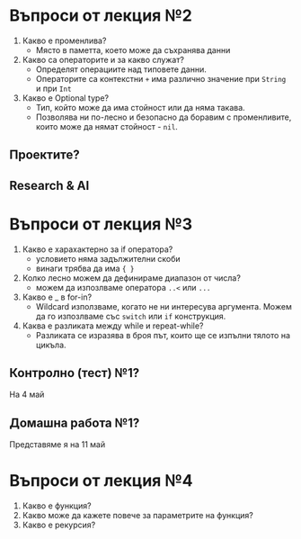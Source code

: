 # Въпроси от лекция №2 

1. Какво е променлива?
	* Място в паметта, което може да съхранява данни	
2. Какво са операторите и за какво служат? 
	* Определят операциите над типовете данни.
	* Операторите са контекстни ```+``` има различно значение при ```String``` и при ```Int```
3. Какво е Optional type?
	* Тип, който може да има стойност или да няма такава.
	* Позволява ни по-лесно и безопасно да боравим с променливите, които може да нямат стойност - ```nil```.

## Проектите?

## Research & AI

# Въпроси от лекция №3 

1. Какво е харахактерно за if оператора?
	* условието няма задължителни скоби 
	* винаги трябва да има ```{ }```
2. Колко лесно можем да дефинираме диапазон от числа?
	* можем да изпозлваме оператора ```..<``` или ```...```  
3. Какво е _ в for-in?
	* Wildcard използваме, когато не ни интересува аргумента. Можем да го изпозлваме със ```switch``` или ```if``` конструкция.
4. Каква е разликата между while и repeat-while?
	* Разликата се изразява в броя път, които ще се изпълни тялото на цикъла. 

## Контролно (тест) №1?

На 4 май

## Домашна работа №1?

Представяме я на 11 май

# Въпроси от лекция №4

1. Какво е функция?
2. Какво може да кажете повече за параметрите на функция?
3. Какво е рекурсия?
